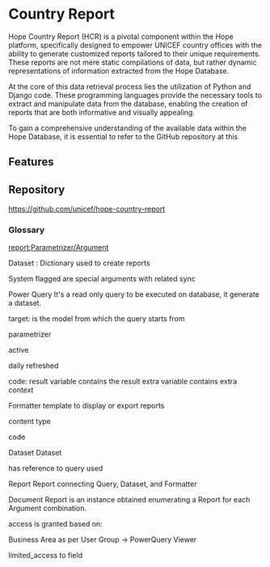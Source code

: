 # Country Report

Hope Country Report (HCR) is a pivotal component within the Hope platform, specifically designed to empower UNICEF country offices with the ability to generate customized reports tailored to their unique requirements. These reports are not mere static compilations of data, but rather dynamic representations of information extracted from the Hope Database.

At the core of this data retrieval process lies the utilization of Python and Django code. These programming languages provide the necessary tools to extract and manipulate data from the database, enabling the creation of reports that are both informative and visually appealing.

To gain a comprehensive understanding of the available data within the Hope Database, it is essential to refer to the GitHub repository at this


## Features


## Repository

<https://github.com/unicef/hope-country-report>


### Glossary

<report:Parametrizer/Argument>

Dataset : Dictionary used to create reports

System flagged are special arguments with related sync

Power Query
It's a read only query to be executed on database, it generate a dataset.

target: is the model from which the query starts from

parametrizer

active

daily refreshed

code:
result variable contains the result
extra variable contains extra context 

Formatter
template to display or export reports

content type

code

Dataset
Dataset

has reference to query used

Report
Report connecting Query, Dataset, and Formatter

Document Report
is an instance obtained enumerating a Report for each Argument combination.

access is granted based on:

Business Area as per User Group -> PowerQuery Viewer

limited_access to field
